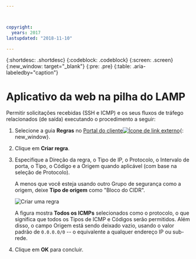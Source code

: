 ```yaml
---



copyright:
  years: 2017
lastupdated: "2018-11-10"

---
```


{:shortdesc: .shortdesc}
{:codeblock: .codeblock}
{:screen: .screen}
{:new_window: target="_blank"}
{:pre: .pre}
{:table: .aria-labeledby="caption"}

# Aplicativo da web na pilha do LAMP
Permitir solicitações recebidas (SSH e ICMP) e os seus fluxos de tráfego relacionados (de saída) executando o procedimento a seguir:

1. Selecione a guia **Regras** no [Portal do cliente![Ícone de link externo](../../icons/launch-glyph.svg "Ícone de link externo")](https://cloud.ibm.com/classic){: new_window}.
2.	Clique em **Criar regra**.
3.	Especifique a Direção da regra, o Tipo de IP, o Protocolo, o Intervalo de porta, o Tipo, o Código e a Origem quando aplicável (com base na seleção de Protocolo). 

	A menos que você esteja usando outro Grupo de segurança como a origem, deixe **Tipo de origem** como "Bloco do CIDR".
	
	![Criar uma regra](rule_sg.jpg)
	
	A figura mostra **Todos os ICMPs** selecionados como o protocolo, o que significa que todos os Tipos de ICMP e Códigos serão permitidos. Além disso, o campo Origem está sendo deixado vazio, usando o valor padrão de `0.0.0.0/0` -- o equivalente a qualquer endereço IP ou sub-rede.

4.	Clique em **OK** para concluir.
